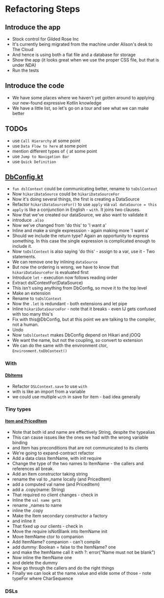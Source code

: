 # Refactoring Steps

## Introduce the app
- Stock control for Gilded Rose Inc
- It's currently being migrated from the machine under Alison's desk to The Cloud
- And hence is using both a flat file and a database for storage
- Show the app (it looks great when we use the proper CSS file, but that is under NDA)
- Run the tests

## Introduce the code
- We have some places where we haven't yet gotten around to applying our new-found expressive Kotlin knowledge
- We have a little list, so let's go on a tour and see what we can make better

## TODOs
- use `Call Hierarchy` at some point
- use `Data Flow to here` at some point
- mention different types of `{` at some point
- use `Jump to Navigation Bar`
- use `Quick Definition`

## [DbConfig.kt](src/main/java/com/gildedrose/config/DbConfig.kt)
- `fun dslContext` could be communicating better, rename to `toDslContext`
- Now `hikariDataSource` could be `hikariDataSourceFor`
- Now it's doing several things, the first is creating a DataSource
- Refactor `hikariDataSourceFor()` to use `apply` via `val dataSource = this`
- `apply` is like a conjunction in English - `with`. It joins two clauses.
- Now that we've created our dataSource, we also want to validate it
- introduce `.also`
- Now we've changed from 'do this' to 'I want a'
- Inline and make a single expresssion - again making more 'I want a'
- Should we include the return type? Again an opportunity to express something. In this case the single expression is complicated enough to include it.
- Now `toDslContext` is also saying 'do this' - assign to a var, use it - Two statements.
- We can remove one by inlining `dataSource`
- But now the ordering is wrong, we have to know that `hikariDataSourceFor` is evaluated first
- Introduce `let` - execution now follows reading order
- Extract dslContextFor(DataSource)
- This isn't using anything from DbConfig, so move it to the top level
- Make an extension
- Rename to `toDslContext`
- Now the `.let` is redundant - both extensions and let pipe
- Inline `hikariDataSourceFor` - note that it breaks - even IJ gets confused with too many this's
- Fix with this@DbConfig, but at this point we are talking to the compiler, not a human.
- Undo
- Now `toDslContext` makes DbConfig depend on Hikari and jOOQ
- We want the name, but not the coupling, so convert to extension
- We can do the same with the environment ctor, `Environment.toDbContext()`

### With
#### [DbItems](src/main/java/com/gildedrose/persistence/DbItems.kt)
- Refactor `DSLContext.save` to use `with`
- with is like an import from a variable
- we could use multiple `with` in save for item - bad idea generally


### Tiny types
#### [Item and PricedItem](src/main/java/com/gildedrose/domain/Item.kt)
- Note that both id and name are effectively String, despite the typealias
- This can cause issues like the ones we had with the wrong variable binding
- and Item has preconditions that are not communicated to its clients
- We're going to expand-contract refactor
- Add a data class ItemName, with init require
- Change the type of the two names to ItemName - the callers and references all break.
- Add an Item constructor taking string
- rename the val to _name locally (and PricedItem)
- add a computed val name (and PricedItem)
- add a .copy(name: String)
- That required no client changes - check in
- Inline the `val name get`s
- rename _names to name
- inline the .copy
- Make the Item secondary constructor a factory
- and inline it
- That fixed up our clients - check in
- Move the require isNotBlank into ItemName init
- Move ItemName ctor to companion
- Add ItemName? companion - can't compile
- add dummy: Boolean = false to the ItemName? one
- and make the ItemName call it with ?: error("Name must not be blank")
- Now inline the ItemName one
- and delete the dummy
- Now go through the callers and do the right things
- Finally we can look at the name.value and elide some of those - note typeFor where CharSequence

### DSLs
